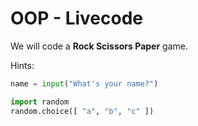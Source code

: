 # OOP - Livecode

We will code a **Rock Scissors Paper** game.

Hints:

```python
name = input("What's your name?")

import random
random.choice([ "a", "b", "c" ])
```


